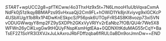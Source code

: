 $START$+wpUCC2g8+pfTKCww/4o3ThxHz9x5t+7N6LmooH1uUbVqvaCxmANdFk0j51zIkqyBBMAPzs9SvHxuaQji2Cm9FL+hOWiD1Yk8jnXviyvg9xlGCKcP4USbXUg/t1b8Rx1P4DwKnESkpcS/P56psk6UTOpFrRS4S8Kl8vozp73xi5VNvODUGWwqyY8mp2FZ9ySXDPh2GKxVyVRIYv2rEaNbz7fOB/QU4r7We5X8WFWn26yCiKLvgGw9tHQUyFNspKsmHgtEAa+0QDNXItKduMAG55rCqY+BaTsEF2Z1SoYR3l3XVJxJuLkAxroJRbFDffzqba6flRUL0aBDn9orJmnDw==$END$